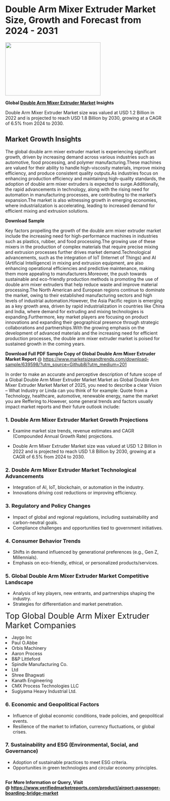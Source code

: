 <H1>Double Arm Mixer Extruder Market Size, Growth and Forecast from 2024 - 2031</H1><img class="aligncenter size-medium wp-image-584254" src="https://thirdeyenews.in/wp-content/uploads/2024/09/Global-Market-Research-300x168.jpeg" alt="" width="300" height="168" /><p><strong>Global&nbsp;<a href="https://www.marketsizeandtrends.com/download-sample/639598/?utm_source=Github8j?utm_medium=201">Double Arm Mixer Extruder Market</a> Insights</strong></p><p>Double Arm Mixer Extruder Market size was valued at USD 1.2 Billion in 2022 and is projected to reach USD 1.8 Billion by 2030, growing at a CAGR of 6.5% from 2024 to 2030.</p><p><h2>Market Growth Insights</h2> <p>The global double arm mixer extruder market is experiencing significant growth, driven by increasing demand across various industries such as automotive, food processing, and polymer manufacturing.These machines are valued for their ability to handle high-viscosity materials, improve mixing efficiency, and produce consistent quality outputs.As industries focus on enhancing production efficiency and maintaining high-quality standards, the adoption of double arm mixer extruders is expected to surge.Additionally, the rapid advancements in technology, along with the rising need for automation in manufacturing processes, are contributing to the market’s expansion.The market is also witnessing growth in emerging economies, where industrialization is accelerating, leading to increased demand for efficient mixing and extrusion solutions.</p> <p><strong>Download Sample</strong></p> <p>Key factors propelling the growth of the double arm mixer extruder market include the increasing need for high-performance machines in industries such as plastics, rubber, and food processing.The growing use of these mixers in the production of complex materials that require precise mixing and extrusion processes further drives market demand.Technological advancements, such as the integration of IoT (Internet of Things) and AI (Artificial Intelligence) in mixing and extrusion equipment, are also enhancing operational efficiencies and predictive maintenance, making them more appealing to manufacturers.Moreover, the push towards sustainable and eco-friendly production methods is promoting the use of double arm mixer extruders that help reduce waste and improve material processing.The North American and European regions continue to dominate the market, owing to their established manufacturing sectors and high levels of industrial automation.However, the Asia Pacific region is emerging as a key growth area, driven by rapid industrialization in countries like China and India, where demand for extruding and mixing technologies is expanding.Furthermore, key market players are focusing on product innovations and expanding their geographical presence through strategic collaborations and partnerships.With the growing emphasis on the development of advanced materials and the increasing need for efficient production processes, the double arm mixer extruder market is poised for sustained growth in the coming years.</p> <p><span class=""><strong>Download Full PDF Sample Copy of Global Double Arm Mixer Extruder Market Report</strong> @ <a href="https://www.marketsizeandtrends.com/download-sample/639598/?utm_source=Github8j?utm_medium=201" target="_blank">https://www.marketsizeandtrends.com/download-sample/639598/?utm_source=Github8j?utm_medium=201</a></span></p><p>In order to make an accurate and perceptive description of future scope of a Global&nbsp;Double Arm Mixer Extruder Market Market as Global&nbsp;Double Arm Mixer Extruder Market Market of 2025, you need to describe a clear Vision &ndash; What Industry or Linda can you think of for example: Quote from a Technology, healthcare, automotive, renewable energy, name the market you are Reffering to.However, some general trends and factors usually impact market reports and their future outlook include:</p><h3>1.&nbsp;<strong>Double Arm Mixer Extruder Market Growth Projections</strong></h3><ul><li>Examine market size trends, revenue estimates and CAGR (Compounded Annual Growth Rate) projections.</li><li><p>Double Arm Mixer Extruder Market size was valued at USD 1.2 Billion in 2022 and is projected to reach USD 1.8 Billion by 2030, growing at a CAGR of 6.5% from 2024 to 2030.</p></li></ul><h3>2.&nbsp;<strong>Double Arm Mixer Extruder Market Technological Advancements</strong></h3><ul><li>Integration of AI, IoT, blockchain, or automation in the industry.</li><li>Innovations driving cost reductions or improving efficiency.</li></ul><h3>3.&nbsp;<strong>Regulatory and Policy Changes</strong></h3><ul><li>Impact of global and regional regulations, including sustainability and carbon-neutral goals.</li><li>Compliance challenges and opportunities tied to government initiatives.</li></ul><h3>4.&nbsp;<strong>Consumer Behavior Trends</strong></h3><ul><li>Shifts in demand influenced by generational preferences (e.g., Gen Z, Millennials).</li><li>Emphasis on eco-friendly, ethical, or personalized products/services.</li></ul><h3>5.&nbsp;<strong>Global Double Arm Mixer Extruder Market Competitive Landscape</strong></h3><ul><li>Analysis of key players, new entrants, and partnerships shaping the industry.</li><li>Strategies for differentiation and market penetration.</li></ul><p data-pm-slice="1 1 []"><span style="color: inherit; font-family: inherit; font-size: 25px;">Top Global Double Arm Mixer Extruder Market Companies</span></p><div class="" data-test-id=""><p><li>Jaygo Inc</li><li> Paul O.Abbe</li><li> Orbis Machinery</li><li> Aaron Process</li><li> B&P Littleford</li><li> Spindle Manufacturing Co.</li><li> Ltd</li><li> Shree Bhagwati</li><li> Kanath Engineering</li><li> CMX Process Technologies LLC</li><li> Sugiyama Heavy Industrial Ltd.</li></p></div><h3>6.&nbsp;<strong>Economic and Geopolitical Factors</strong></h3><ul><li>Influence of global economic conditions, trade policies, and geopolitical events.</li><li>Resilience of the market to inflation, currency fluctuations, or global crises.</li></ul><h3>7.&nbsp;<strong>Sustainability and ESG (Environmental, Social, and Governance)</strong></h3><ul><li>Adoption of sustainable practices to meet ESG criteria.</li><li>Opportunities in green technologies and circular economy principles.</li></ul><h2><strong style="font-size: 14px;">For More Information or Query, Visit @&nbsp;</strong><a style="background-color: #ffffff; font-size: 14px;" href="https://www.marketsizeandtrends.com/report/double-arm-mixer-extruder-market/" target="_blank">https://www.verifiedmarketreports.com/product/airport-passenger-boarding-bridge-market</a></h2>